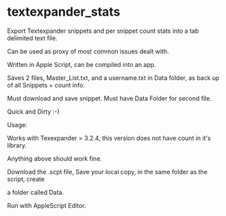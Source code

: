 textexpander_stats
==================

Export Textexpander snippets and per snippet count stats into a tab delimited text file. 

Can be used as proxy of most common issues dealt with.

Written in Apple Script, can be compiled into an app.

Saves 2 files, Master_List.txt, and a username.txt in Data folder, as back up of all Snippets + count info.

Must download and save snippet. Must have Data Folder for second file.

Quick and Dirty :-)


Usage:

Works with Texexpander > 3.2.4, this version does not have count in it's library.

Anything above should work fine. 

Download the .scpt file, Save your local copy, in the same folder as the script, create

a folder called Data.

Run with AppleScript Editor.


